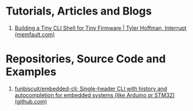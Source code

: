 # Tutorials, Articles and Blogs
1. [Building a Tiny CLI Shell for Tiny Firmware | Tyler Hoffman, Interrupt (memfault.com)](https://interrupt.memfault.com/blog/firmware-shell)


# Repositories, Source Code and Examples
1. [funbiscuit/embedded-cli: Single-header CLI with history and autocompletion for embedded systems (like Arduino or STM32) (github.com)](https://github.com/funbiscuit/embedded-cli)
